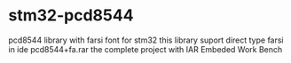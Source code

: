 # stm32-pcd8544
pcd8544 library with farsi font for stm32
this library suport direct type farsi in ide
pcd8544+fa.rar the complete project with IAR Embeded Work Bench
